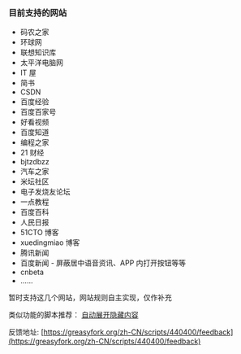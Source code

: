 ### 目前支持的网站

-   码农之家
-   环球网
-   联想知识库
-   太平洋电脑网
-   IT 屋
-   简书
-   CSDN
-   百度经验
-   百度百家号
-   好看视频
-   百度知道
-   编程之家
-   21 财经
-   bjtzdbzz
-   汽车之家
-   米坛社区
-   电子发烧友论坛
-   一点教程
-   百度百科
-   人民日报
-   51CTO 博客
-   xuedingmiao 博客
-   腾讯新闻
-   百度新闻 - 屏蔽居中语音资讯、APP 内打开按钮等等
-   cnbeta
-   ......

暂时支持这几个网站，网站规则自主实现，仅作补充

类似功能的脚本推荐：
[自动展开隐藏内容](https://greasyfork.org/zh-CN/scripts/436044-%E8%87%AA%E5%8A%A8%E5%B1%95%E5%BC%80%E9%9A%90%E8%97%8F%E5%86%85%E5%AE%B9)

反馈地址:
[https://greasyfork.org/zh-CN/scripts/440400/feedback](https://greasyfork.org/zh-CN/scripts/440400/feedback)
